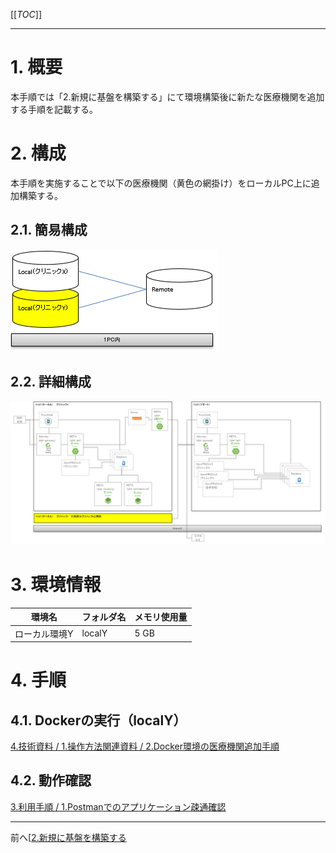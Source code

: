 [[_TOC_]] 

----

# 1. 概要
本手順では「2.新規に基盤を構築する」にて環境構築後に新たな医療機関を追加する手順を記載する。

# 2. 構成
本手順を実施することで以下の医療機関（黄色の網掛け）をローカルPC上に追加構築する。

## 2.1. 簡易構成
![image.png](../.attachments/image-76a94113-e391-4406-b9ac-cf8b8a0c9e3e.png)

## 2.2. 詳細構成
![image.png](../.attachments/image-d053624d-496c-421b-96e9-868e8a22a73b.png)

# 3. 環境情報
  | 環境名 | フォルダ名 | メモリ使用量 |
  | --- | --- | --- |
  | ローカル環境Y | localY | 5 GB |

# 4. 手順
## 4.1. Dockerの実行（localY）
[4.技術資料 / 1.操作方法関連資料 / 2.Docker環境の医療機関追加手順](../4.技術資料/1.操作方法関連資料/2.Docker環境の医療機関追加手順.md)

## 4.2. 動作確認
[3.利用手順 / 1.Postmanでのアプリケーション疎通確認](../3.利用手順/1.Postmanでのアプリケーション疎通確認.md)

----
前へ[[2.新規に基盤を構築する](2.新規に基盤を構築する.md)
